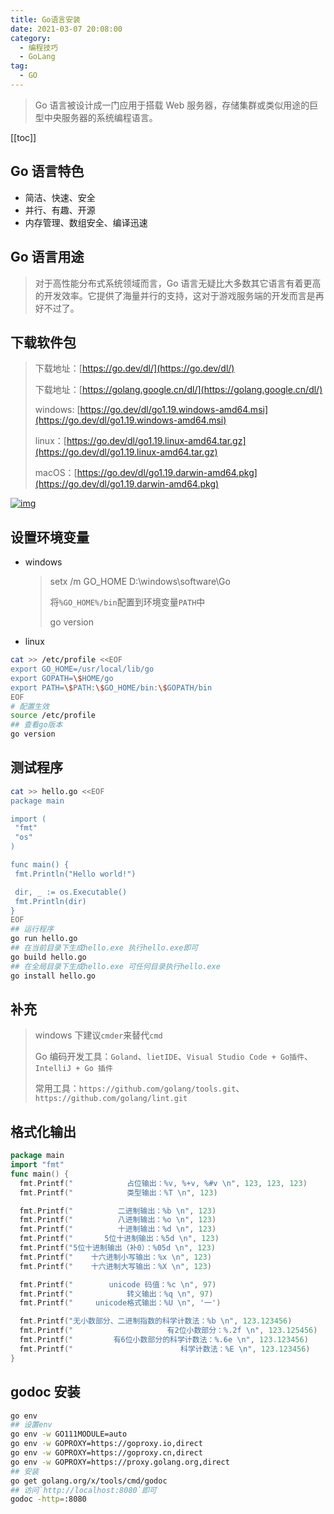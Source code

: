 ```yaml
---
title: Go语言安装
date: 2021-03-07 20:08:00
category: 
  - 编程技巧
  - GoLang
tag: 
  - GO
---
```


> Go 语言被设计成一门应用于搭载 Web 服务器，存储集群或类似用途的巨型中央服务器的系统编程语言。

<!-- more -->
[[toc]]

## Go 语言特色

- 简洁、快速、安全
- 并行、有趣、开源
- 内存管理、数组安全、编译迅速

## Go 语言用途

> 对于高性能分布式系统领域而言，Go 语言无疑比大多数其它语言有着更高的开发效率。它提供了海量并行的支持，这对于游戏服务端的开发而言是再好不过了。

## 下载软件包

> 下载地址：[https://go.dev/dl/](https://go.dev/dl/)
>
> 下载地址：[https://golang.google.cn/dl/](https://golang.google.cn/dl/)
>
> windows: [https://go.dev/dl/go1.19.windows-amd64.msi](https://go.dev/dl/go1.19.windows-amd64.msi)
>
> linux：[https://go.dev/dl/go1.19.linux-amd64.tar.gz](https://go.dev/dl/go1.19.linux-amd64.tar.gz)
>
> macOS：[https://go.dev/dl/go1.19.darwin-amd64.pkg](https://go.dev/dl/go1.19.darwin-amd64.pkg)

[![img](https://pkslow.oss-cn-shenzhen.aliyuncs.com/images/2020/08/go-setup.download-page.png)](https://pkslow.oss-cn-shenzhen.aliyuncs.com/images/2020/08/go-setup.download-page.png)

## 设置环境变量

- windows
  > setx /m GO_HOME D:\windows\software\Go
  >
  > 将`%GO_HOME%/bin`配置到环境变量`PATH`中
  >
  > go version
- linux

```bash
cat >> /etc/profile <<EOF
export GO_HOME=/usr/local/lib/go
export GOPATH=\$HOME/go
export PATH=\$PATH:\$GO_HOME/bin:\$GOPATH/bin
EOF
# 配置生效
source /etc/profile
## 查看go版本
go version
```

## 测试程序

```bash
cat >> hello.go <<EOF
package main

import (
 "fmt"
 "os"
)

func main() {
 fmt.Println("Hello world!")

 dir, _ := os.Executable()
 fmt.Println(dir)
}
EOF
## 运行程序
go run hello.go
## 在当前目录下生成hello.exe 执行hello.exe即可
go build hello.go
## 在全局目录下生成hello.exe 可任何目录执行hello.exe
go install hello.go
```

## 补充

> windows 下建议`cmder`来替代`cmd`
>
> Go 编码开发工具：`Goland`、`lietIDE`、`Visual Studio Code + Go插件`、`IntelliJ + Go 插件`
>
> 常用工具：`https://github.com/golang/tools.git`、`https://github.com/golang/lint.git`

## 格式化输出

```go
package main
import "fmt"
func main() {
  fmt.Printf("            占位输出：%v, %+v, %#v \n", 123, 123, 123)
  fmt.Printf("            类型输出：%T \n", 123)

  fmt.Printf("          二进制输出：%b \n", 123)
  fmt.Printf("          八进制输出：%o \n", 123)
  fmt.Printf("          十进制输出：%d \n", 123)
  fmt.Printf("       5位十进制输出：%5d \n", 123)
  fmt.Printf("5位十进制输出（补0）：%05d \n", 123)
  fmt.Printf("    十六进制小写输出：%x \n", 123)
  fmt.Printf("    十六进制大写输出：%X \n", 123)

  fmt.Printf("        unicode 码值：%c \n", 97)
  fmt.Printf("            转义输出：%q \n", 97)
  fmt.Printf("     unicode格式输出：%U \n", '一')

  fmt.Printf("无小数部分、二进制指数的科学计数法：%b \n", 123.123456)
  fmt.Printf("                     有2位小数部分：%.2f \n", 123.125456)
  fmt.Printf("         有6位小数部分的科学计数法：%.6e \n", 123.123456)
  fmt.Printf("                        科学计数法：%E \n", 123.123456)
}
```

## godoc 安装

```bash
go env
## 设置env
go env -w GO111MODULE=auto
go env -w GOPROXY=https://goproxy.io,direct
go env -w GOPROXY=https://goproxy.cn,direct
go env -w GOPROXY=https://proxy.golang.org,direct
## 安装
go get golang.org/x/tools/cmd/godoc
## 访问`http://localhost:8080`即可
godoc -http=:8080
```
